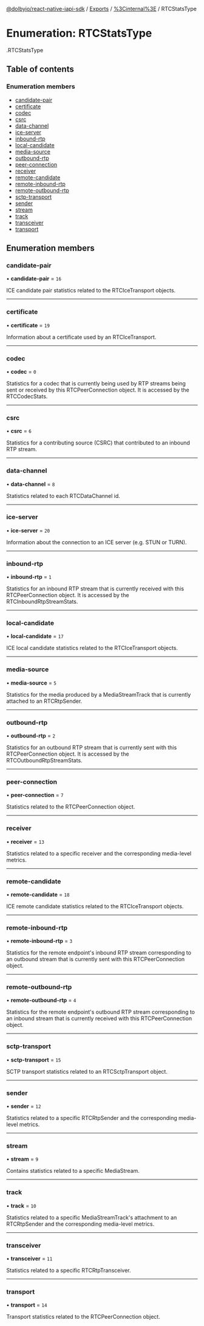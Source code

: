 [@dolbyio/react-native-iapi-sdk](../README.md) / [Exports](../modules.md) / [%3Cinternal%3E](../modules/_internal_.md) / RTCStatsType

# Enumeration: RTCStatsType

[<internal>](../modules/_internal_.md).RTCStatsType

## Table of contents

### Enumeration members

- [candidate-pair](_internal_.RTCStatsType.md#candidate-pair)
- [certificate](_internal_.RTCStatsType.md#certificate)
- [codec](_internal_.RTCStatsType.md#codec)
- [csrc](_internal_.RTCStatsType.md#csrc)
- [data-channel](_internal_.RTCStatsType.md#data-channel)
- [ice-server](_internal_.RTCStatsType.md#ice-server)
- [inbound-rtp](_internal_.RTCStatsType.md#inbound-rtp)
- [local-candidate](_internal_.RTCStatsType.md#local-candidate)
- [media-source](_internal_.RTCStatsType.md#media-source)
- [outbound-rtp](_internal_.RTCStatsType.md#outbound-rtp)
- [peer-connection](_internal_.RTCStatsType.md#peer-connection)
- [receiver](_internal_.RTCStatsType.md#receiver)
- [remote-candidate](_internal_.RTCStatsType.md#remote-candidate)
- [remote-inbound-rtp](_internal_.RTCStatsType.md#remote-inbound-rtp)
- [remote-outbound-rtp](_internal_.RTCStatsType.md#remote-outbound-rtp)
- [sctp-transport](_internal_.RTCStatsType.md#sctp-transport)
- [sender](_internal_.RTCStatsType.md#sender)
- [stream](_internal_.RTCStatsType.md#stream)
- [track](_internal_.RTCStatsType.md#track)
- [transceiver](_internal_.RTCStatsType.md#transceiver)
- [transport](_internal_.RTCStatsType.md#transport)

## Enumeration members

### candidate-pair

• **candidate-pair** = `16`

ICE candidate pair statistics related to the RTCIceTransport objects.

___

### certificate

• **certificate** = `19`

Information about a certificate used by an RTCIceTransport.

___

### codec

• **codec** = `0`

Statistics for a codec that is currently being used by RTP streams being sent or received by this RTCPeerConnection object. It is accessed by the RTCCodecStats.

___

### csrc

• **csrc** = `6`

Statistics for a contributing source (CSRC) that contributed to an inbound RTP stream.

___

### data-channel

• **data-channel** = `8`

Statistics related to each RTCDataChannel id.

___

### ice-server

• **ice-server** = `20`

Information about the connection to an ICE server (e.g. STUN or TURN).

___

### inbound-rtp

• **inbound-rtp** = `1`

Statistics for an inbound RTP stream that is currently received with this RTCPeerConnection object. It is accessed by the RTCInboundRtpStreamStats.

___

### local-candidate

• **local-candidate** = `17`

ICE local candidate statistics related to the RTCIceTransport objects.

___

### media-source

• **media-source** = `5`

Statistics for the media produced by a MediaStreamTrack that is currently attached to an RTCRtpSender.

___

### outbound-rtp

• **outbound-rtp** = `2`

Statistics for an outbound RTP stream that is currently sent with this RTCPeerConnection object. It is accessed by the RTCOutboundRtpStreamStats.

___

### peer-connection

• **peer-connection** = `7`

Statistics related to the RTCPeerConnection object.

___

### receiver

• **receiver** = `13`

Statistics related to a specific receiver and the corresponding media-level metrics.

___

### remote-candidate

• **remote-candidate** = `18`

ICE remote candidate statistics related to the RTCIceTransport objects.

___

### remote-inbound-rtp

• **remote-inbound-rtp** = `3`

Statistics for the remote endpoint's inbound RTP stream corresponding to an outbound stream that is currently sent with this RTCPeerConnection object.

___

### remote-outbound-rtp

• **remote-outbound-rtp** = `4`

Statistics for the remote endpoint's outbound RTP stream corresponding to an inbound stream that is currently received with this RTCPeerConnection object.

___

### sctp-transport

• **sctp-transport** = `15`

SCTP transport statistics related to an RTCSctpTransport object.

___

### sender

• **sender** = `12`

Statistics related to a specific RTCRtpSender and the corresponding media-level metrics.

___

### stream

• **stream** = `9`

Contains statistics related to a specific MediaStream.

___

### track

• **track** = `10`

Statistics related to a specific MediaStreamTrack's attachment to an RTCRtpSender and the corresponding media-level metrics.

___

### transceiver

• **transceiver** = `11`

Statistics related to a specific RTCRtpTransceiver.

___

### transport

• **transport** = `14`

Transport statistics related to the RTCPeerConnection object.
